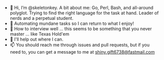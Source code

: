 - 👋 Hi, I’m @skeletonkey. A bit about me: Go, Perl, Bash, and all-around polyglot. Trying to find the right language for the task at hand. Leader of nerds and a perpetual student.
- 👀 Automating mundane tasks so I can return to what I enjoy!
- 🌱 How to interview well ... this seems to be something that you never master ... like Texas Hold'em
- 💞️ I'll help out where I can.
- 📫 You should reach me through issues and pull requests, but if you need to, you can get a message to me at shiny.gift6738@fastmail.com
